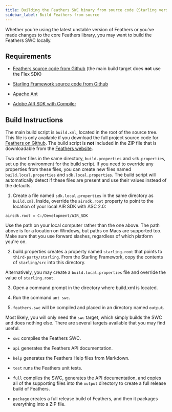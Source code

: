 ```yaml
---
title: Building the Feathers SWC binary from source code (Starling version)
sidebar_label: Build Feathers from source
---
```


Whether you're using the latest unstable version of Feathers or you've made changes to the core Feathers library, you may want to build the Feathers SWC locally.

## Requirements

- [Feathers source code from Github](https://github.com/joshtynjala/feathers) (the main build target does **not** use the Flex SDK)

- [Starling Framework source code from Github](https://github.com/Gamua/Starling-Framework)

- [Apache Ant](http://ant.apache.org/)

- [Adobe AIR SDK with Compiler](http://www.adobe.com/go/air_sdk)

## Build Instructions

The main build script is `build.xml`, located in the root of the source tree. This file is only available if you download the full project source code for [Feathers on Github](https://github.com/joshtynjala/feathers). The build script is **not** included in the ZIP file that is downloadable from the [Feathers website](http://feathersui.com/).

Two other files in the same directory, `build.properties` and `sdk.properties`, set up the environment for the build script. If you need to override any properties from these files, you can create new files named `build.local.properties` and `sdk.local.properties`. The build script will automatically detect if these files are present and use their values instead of the defaults.

1. Create a file named `sdk.local.properties` in the same directory as `build.xml`. Inside, override the `airsdk.root` property to point to the location of your local AIR SDK with ASC 2.0:

```code
airsdk.root = C:/Development/AIR_SDK
```

Use the path on your local computer rather than the one above. The path above is for a location on Windows, but paths on Macs are supported too. Make sure that you use forward slashes, regardless of which platform you're on.

2. build.properties creates a property named `starling.root` that points to `third-party/starling`. From the Starling Framework, copy the contents of `starling/src` into this directory.

Alternatively, you may create a `build.local.properties` file and override the value of `starling.root`.

3. Open a command prompt in the directory where build.xml is located.

4. Run the command `ant swc`.

5. `feathers.swc` will be compiled and placed in an directory named `output`.

Most likely, you will only need the `swc` target, which simply builds the SWC and does nothing else. There are several targets available that you may find useful.

- `swc` compiles the Feathers SWC.

- `api` generates the Feathers API documentation.

- `help` generates the Feathers Help files from Markdown.

- `test` runs the Feathers unit tests.

- `full` compiles the SWC, generates the API documentation, and copies all of the supporting files into the `output` directory to create a full release build of Feathers.

- `package` creates a full release build of Feathers, and then it packages everything into a ZIP file.
